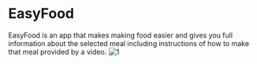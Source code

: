 # EasyFood
EasyFood is an app that makes making food easier and gives you full information about the selected meal including instructions of how to make that meal provided by a video.
![1](https://user-images.githubusercontent.com/78867217/143778819-82b0c6be-c0f0-481d-9493-706af7608a14.jpg)
